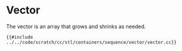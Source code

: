 # Vector

The vector is an array that grows and shrinks as needed.

```cpp,editable
{{#include ../../code/scratch/cc/stl/containers/sequence/vector/vector.cc}}
```
